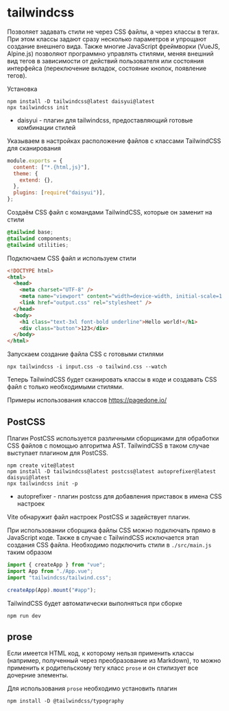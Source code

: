 # tailwindcss

Позволяет задавать стили не через CSS файлы, а через классы в тегах. При этом классы задают сразу несколько параметров и упрощают создание внешнего вида. Также многие JavaScript фреймворки (VueJS, Alpine.js) позволяют программно управлять стилями, меняя внешний вид тегов в зависимости от действий пользователя или состояния интерфейса (переключение вкладок, состояние кнопок, появление тегов).

Установка

    npm install -D tailwindcss@latest daisyui@latest
    npx tailwindcss init

- daisyui - плагин для tailwindcss, предоставляющий готовые комбинации стилей

Указываем в настройках расположение файлов с классами TailwindCSS для сканирования

```js
module.exports = {
  content: ["*.{html,js}"],
  theme: {
    extend: {},
  },
  plugins: [require("daisyui")],
};
```

Создаём CSS файл с командами TailwindCSS, которые он заменит на стили

```css
@tailwind base;
@tailwind components;
@tailwind utilities;
```

Подключаем CSS файл и используем стили

```html
<!DOCTYPE html>
<html>
  <head>
    <meta charset="UTF-8" />
    <meta name="viewport" content="width=device-width, initial-scale=1.0" />
    <link href="output.css" rel="stylesheet" />
  </head>
  <body>
    <h1 class="text-3xl font-bold underline">Hello world!</h1>
    <div class="button">123</div>
  </body>
</html>
```

Запускаем создание файла CSS с готовыми стилями

    npx tailwindcss -i input.css -o tailwind.css --watch

Теперь TailwindCSS будет сканировать классы в коде и создавать CSS файл с только необходимыми стилями.

Примеры использования классов <https://pagedone.io/>

## PostCSS

Плагин PostCSS используется различными сборщиками для обработки CSS файлов с помощью алгоритма AST. TailwindCSS в таком случае выступает плагином для PostCSS.

    npm create vite@latest
    npm install -D tailwindcss@latest postcss@latest autoprefixer@latest daisyui@latest
    npx tailwindcss init -p

- autoprefixer - плагин postcss для добавления приставок в имена CSS настроек

Vite обнаружит файл настроек PostCSS и задействует плагин.

При использовании сборщика файлы CSS можно подключать прямо в JavaScript коде. Также в случае с TailwindCSS исключается этап создания CSS файла. Необходимо подключить стили в `./src/main.js` таким образом

```js
import { createApp } from "vue";
import App from "./App.vue";
import "tailwindcss/tailwind.css";

createApp(App).mount("#app");
```

TailwindCSS будет автоматически выполняться при сборке

    npm run dev

## prose

Если имеется HTML код, к которому нельзя применить классы (например, полученный через преобразование из Markdown), то можно применить к родительскому тегу класс `prose` и он стилизует все дочерние элементы.

Для использования `prose` необходимо установить плагин

    npm install -D @tailwindcss/typography
